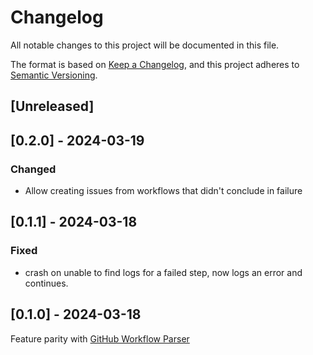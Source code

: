 # Changelog

All notable changes to this project will be documented in this file.

The format is based on [Keep a Changelog](https://keepachangelog.com/en/1.1.0/),
and this project adheres to [Semantic Versioning](https://semver.org/spec/v2.0.0.html).

## [Unreleased]

## [0.2.0] - 2024-03-19

### Changed
- Allow creating issues from workflows that didn't conclude in failure

## [0.1.1] - 2024-03-18

### Fixed
- crash on unable to find logs for a failed step, now logs an error and continues.

## [0.1.0] - 2024-03-18
Feature parity with [GitHub Workflow Parser](https://crates.io/crates/gh-workflow-parser)
